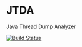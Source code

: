 JTDA
====

Java Thread Dump Analyzer


[![Build Status](https://drone.io/github.com/thomasfischl/JTDA/status.png)](https://drone.io/github.com/thomasfischl/JTDA/latest)
